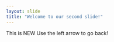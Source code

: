```yaml
---
layout: slide
title: "Welcome to our second slide!"
---
```

This is NEW
Use the left arrow to go back!

